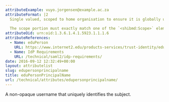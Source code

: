 ```yaml
--- 
attributeExample: vuyo.jorgensen@example.ac.za
attributeFormat: |2
  Single valued, scoped to home organisation to ensure it is globally unique within the research and education sector. eduPerson allows reassignment, but SAFIRE IdPs may not do this. Should **not** be assumed to be a valid email address (see [_mail_](/technical/attributes/mail/)).
  
  The scope portion must exactly match one of the `<shibmd:Scope>` elements in the [identity provider's metadata](/technical/saml2/idp-requirements/).
attributeOid: urn:oid:1.3.6.1.4.1.5923.1.1.1.6
attributeReferences: 
  - Name: eduPerson
    URL: https://www.internet2.edu/products-services/trust-identity/eduperson-eduorg/#service-features
  - Name: IdP Requirements
    URL: /technical/saml2/idp-requirements/
date: 2016-09-12 12:32:49+00:00
layout: attributelist
slug: edupersonprincipalname
title: eduPersonPrincipalName
url: /technical/attributes/edupersonprincipalname/
---
```


A non-opaque username that uniquely identifies the subject.
